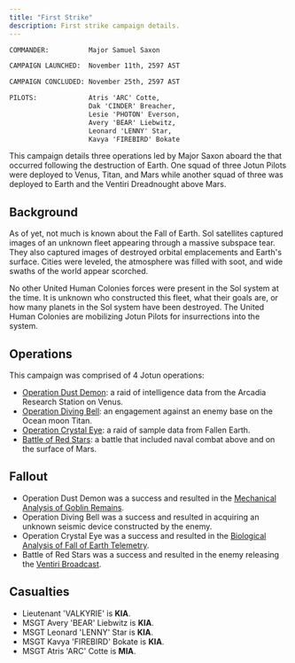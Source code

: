 ```yaml
---
title: "First Strike"
description: First strike campaign details.
---
```


```bat
COMMANDER:          Major Samuel Saxon

CAMPAIGN LAUNCHED:  November 11th, 2597 AST

CAMPAIGN CONCLUDED: November 25th, 2597 AST

PILOTS:             Atris 'ARC' Cotte,
                    Dak 'CINDER' Breacher,
                    Lesie 'PHOTON' Everson,
                    Avery 'BEAR' Liebwitz,
                    Leonard 'LENNY' Star,
                    Kavya 'FIREBIRD' Bokate
```

This campaign details three operations led by Major Saxon aboard the that occurred following the destruction of Earth. One squad of three Jotun Pilots were deployed to Venus, Titan, and Mars while another squad of three was deployed to Earth and the Ventiri Dreadnought above Mars.

## Background

As of yet, not much is known about the Fall of Earth. Sol satellites captured images of an unknown fleet appearing through a massive subspace tear. They also captured images of destroyed orbital emplacements and Earth's surface. Cities were leveled, the atmosphere was filled with soot, and wide swaths of the world appear scorched.

No other United Human Colonies forces were present in the Sol system at the time. It is unknown who constructed this fleet, what their goals are, or how many planets in the Sol system have been destroyed. The United Human Colonies are mobilizing Jotun Pilots for insurrections into the system.

## Operations

This campaign was comprised of 4 Jotun operations:

- [Operation Dust Demon](./operation-dust-demon/): a raid of intelligence data from the Arcadia Research Station on Venus.
- [Operation Diving Bell](./operation-diving-bell/): an engagement against an enemy base on the Ocean moon Titan.
- [Operation Crystal Eye](./operation-crystal-eye/): a raid of sample data from Fallen Earth.
- [Battle of Red Stars](./battle-of-red-stars/): a battle that included naval combat above and on the surface of Mars.

## Fallout

- Operation Dust Demon was a success and resulted in the [Mechanical Analysis of Goblin Remains](../../documents/mechanical-programmatic-analysis-of-goblin-remains/).
- Operation Diving Bell was a success and resulted in acquiring an unknown seismic device constructed by the enemy.
- Operation Crystal Eye was a success and resulted in the [Biological Analysis of Fall of Earth Telemetry](../../documents/biological-analysis-of-fall-of-earth-telemetry/).
- Battle of Red Stars was a success and resulted in the enemy releasing the [Ventiri Broadcast](../../documents/transcript-of-ventiri-broadcast/).

## Casualties

- Lieutenant 'VALKYRIE' is **KIA**.
- MSGT Avery 'BEAR' Liebwitz is **KIA**.
- MSGT Leonard 'LENNY' Star is **KIA**.
- MSGT Kavya 'FIREBIRD' Bokate is **KIA**.
- MSGT Atris 'ARC' Cotte is **MIA**.
